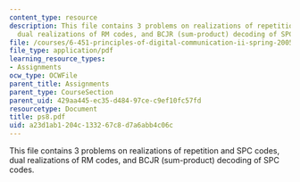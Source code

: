 ```yaml
---
content_type: resource
description: This file contains 3 problems on realizations of repetition and SPC codes,
  dual realizations of RM codes, and BCJR (sum-product) decoding of SPC codes.
file: /courses/6-451-principles-of-digital-communication-ii-spring-2005/a23d1ab1204c133267c8d7a6abb4c06c_ps8.pdf
file_type: application/pdf
learning_resource_types:
- Assignments
ocw_type: OCWFile
parent_title: Assignments
parent_type: CourseSection
parent_uid: 429aa445-ec35-d484-97ce-c9ef10fc57fd
resourcetype: Document
title: ps8.pdf
uid: a23d1ab1-204c-1332-67c8-d7a6abb4c06c
---
```

This file contains 3 problems on realizations of repetition and SPC codes, dual realizations of RM codes, and BCJR (sum-product) decoding of SPC codes.